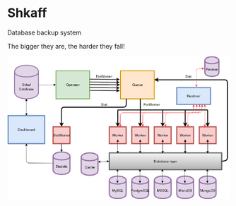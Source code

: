 # Shkaff
Database backup system


The bigger they are, the harder they fall!

![Shkaff block scheme](Shkaff.png)
